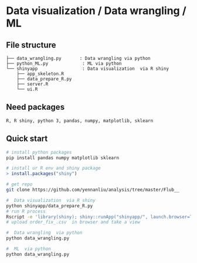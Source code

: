# Data visualization / Data wrangling / ML 





## File structure 

```
├── data_wrangling.py       : Data wrangling via python 
├── python_ML.py 			 : ML via python 
└── shinyapp                 : Data visualization  via R shiny 
    ├── app_skeleton.R
    ├── data_prepare_R.py
    ├── server.R
    └── ui.R

```

## Need packages 

```
R, R shiny, python 3, pandas, numpy, matplotlib, sklearn

```

## Quick start


```Bash
# install python packages 
pip install pandas numpy matplotlib sklearn
```
```R
# install ur R env and shiny package 
> install.packages("shiny")
```

```Bash
# get repo
git clone https://github.com/yennanliu/analysis/tree/master/Flub__

```


```Bash
#  Data visualization  via R shiny 
python shinyapp/data_prepare_R.py
# run R process 
Rscript -e 'library(shiny); shiny::runApp("shinyapp/", launch.browser=TRUE)'
# upload order_fix_.csv  in browser and take a view 

```



```Bash
#  Data wrangling  via python  
python data_wrangling.py

```


```Bash
#  ML  via python  
python data_wrangling.py

```




